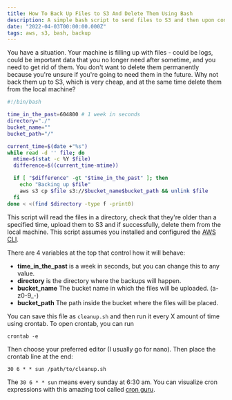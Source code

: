 ```yaml
---
title: How To Back Up Files to S3 And Delete Them Using Bash
description: A simple bash script to send files to S3 and then upon confirmation, delete them from the local machine.
date: "2022-04-03T00:00:00.000Z"
tags: aws, s3, bash, backup
---
```


You have a situation. Your machine is filling up with files - could be logs, could be important data that you no longer need after sometime, and you need to get rid of them. You don't want to delete them permanently because you're unsure if you're going to need them in the future. Why not back them up to S3, which is very cheap, and at the same time delete them from the local machine?

```bash
#!/bin/bash

time_in_the_past=604800 # 1 week in seconds
directory="./"
bucket_name=""
bucket_path="/"

current_time=$(date +"%s")
while read -d '' file; do
  mtime=$(stat -c %Y $file)
  difference=$((current_time-mtime))

  if [ "$difference" -gt "$time_in_the_past" ]; then
    echo "Backing up $file"
    aws s3 cp $file s3://$bucket_name$bucket_path && unlink $file
  fi
done < <(find $directory -type f -print0)
```

This script will read the files in a directory, check that they're older than a specified time, upload them to S3 and if successfully, delete them from the local machine. This script assumes you installed and configured the [AWS CLI](https://aws.amazon.com/cli/).

There are 4 variables at the top that control how it will behave:
* **time_in_the_past** is a week in seconds, but you can change this to any value.
* **directory** is the directory where the backups will happen.
* **bucket_name** The bucket name in which the files will be uploaded. (a-z0-9_-)
* **bucket_path** The path inside the bucket where the files will be placed.

You can save this file as `cleanup.sh` and then run it every X amount of time using crontab. To open crontab, you can run

```crontab -e```

Then choose your preferred editor (I usually go for nano). Then place the crontab line at the end:

```30 6 * * sun /path/to/cleanup.sh```

The `30 6 * * sun` means every sunday at 6:30 am. You can visualize cron expressions with this amazing tool called [cron guru](https://crontab.guru/#30_6_*_*_sun).
